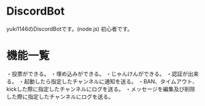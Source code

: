 # DiscordBot
yuki1146のDiscordBotです。(node.js)
初心者です。
# 機能一覧
・投票ができる。
・埋め込みができる。
・じゃんけんができる。
・認証が出来る。
・起動したら指定したチャンネルに通知を送る。
・BAN、タイムアウト、kickした際に指定したチャンネルにログを送る。
・メッセージを編集及び削除した際に指定したチャンネルにログを送る。
